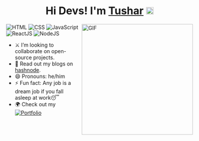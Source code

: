 <h1 align="center"> Hi Devs! I'm <a target="_blank" href="https://tushar-portfolio.netlify.app/">Tushar</a> <img src="https://media.giphy.com/media/hvRJCLFzcasrR4ia7z/giphy.gif" height="20px"></h1>

<!-- <div align="center">
<a href="https://tushar-portfolio.netlify.app/" target="_blank"><img src="https://img.shields.io/static/v1?label=&message=Portfolio&color=white&logo=proto.io&logoColor=black" alt="Portfolio" /></a>
<a href="https://open.spotify.com/user/313i35wqzruzxrgt6q7drjrs5sym" target="_blank"><img src="https://img.shields.io/static/v1?label=&message=Spotify&color=black&logo=spotify&logoColor=green" alt="Spotify" /></a>
<a href="https://twitter.com/tushar_kandpal" target="_blank"><img src="https://img.shields.io/static/v1?label=&message=Twitter&color=blue&logo=twitter&logoColor=white" alt="Twitter" /></a>
</div> -->

<img align="right" height="300px" width="300px" alt="GIF" src="https://freepngimg.com/thumb/web_design/31744-3-coder-transparent-image.png" />

![HTML](https://img.shields.io/static/v1?label=&message=HTML&color=ff751a&logo=HTML5&logoColor=FFFFFF) ![CSS](https://img.shields.io/static/v1?label=&message=CSS&color=blue&logo=CSS3&logoColor=FFFFFF) ![JavaScript](https://img.shields.io/static/v1?label=&message=JavaScript&color=F1E05A&logo=javascript&logoColor=FFFFFF) ![ReactJS](https://img.shields.io/static/v1?label=&message=ReactJS&color=ff751a&logo=react&logoColor=FFFFFF) ![NodeJS](https://img.shields.io/static/v1?label=&message=NodeJS&color=green&logo=node.JS&logoColor=FFFFFF) 

- ⚔️ I’m looking to collaborate on open-source projects.
- 📖 Read out my blogs on [hashnode](https://tusharkandpal.hashnode.dev/).
- 😄 Pronouns: he/him
- ⚡ Fun fact: Any job is a dream job if you fall asleep at work😴
- 🌍 Check out my <a href="https://tusharkandpal.netlify.app/" target="_blank"><img src="https://img.shields.io/static/v1?label=&message=Portfolio&color=white&logo=proto.io&logoColor=black" alt="Portfolio" /></a>
<!-- ======THE END====== -->

<!-- **tusharkandpal/tusharkandpal** is a ✨ _special_ ✨ repository because its `README.md` (this file) appears on your GitHub profile. -->
